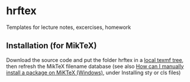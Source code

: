 # hrftex
Templates for lecture notes, excercises, homework

## Installation (for MikTeX)
Download the source code and put the folder hrftex in a 
[local texmf tree](https://tex.stackexchange.com/questions/69483/create-a-local-texmf-tree-in-miktex), 
then refresh the MikTeX filename database (see also [How can I manually install a package on MiKTeX (Windows)](https://tex.stackexchange.com/a/2066/197635), under Installing sty or cls files)
